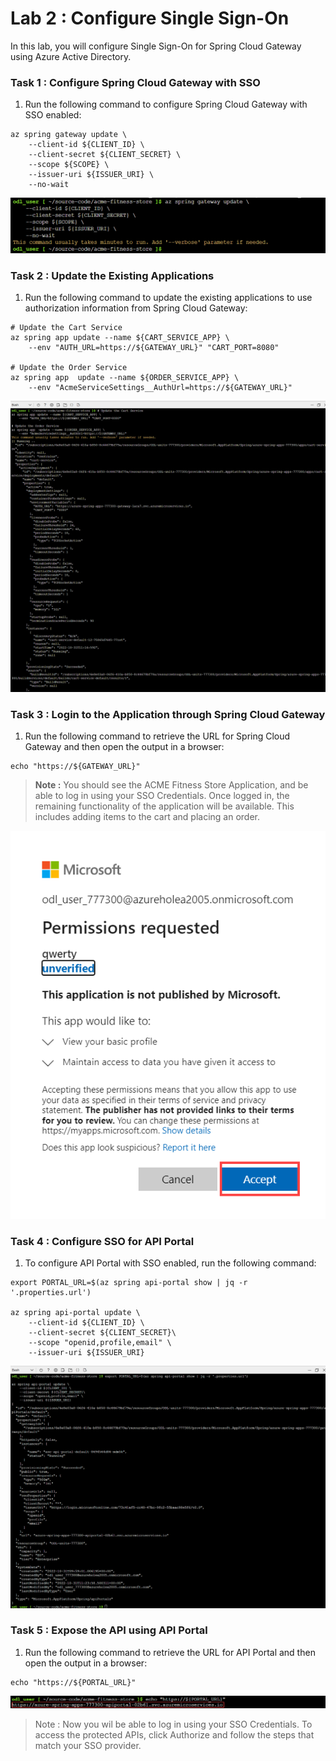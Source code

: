 # Lab 2 : Configure Single Sign-On
 
In this lab, you will configure Single Sign-On for Spring Cloud Gateway using Azure Active Directory.
 
### Task 1 : Configure Spring Cloud Gateway with SSO  

1. Run the following command to configure Spring Cloud Gateway with SSO enabled:

```shell
az spring gateway update \
    --client-id ${CLIENT_ID} \
    --client-secret ${CLIENT_SECRET} \
    --scope ${SCOPE} \
    --issuer-uri ${ISSUER_URI} \
    --no-wait
 ```   

![](Images/mjv2-13.png)

### Task 2 : Update the Existing Applications 

1. Run the following command to update the existing applications to use authorization information from Spring Cloud Gateway:

```shell
# Update the Cart Service
az spring app update --name ${CART_SERVICE_APP} \
    --env "AUTH_URL=https://${GATEWAY_URL}" "CART_PORT=8080" 
    
# Update the Order Service
az spring app  update --name ${ORDER_SERVICE_APP} \
    --env "AcmeServiceSettings__AuthUrl=https://${GATEWAY_URL}" 
```
![](Images/mjv2-14.png)


### Task 3 : Login to the Application through Spring Cloud Gateway 

1. Run the following command to retrieve the URL for Spring Cloud Gateway and then open the output in a browser:

```shell
echo "https://${GATEWAY_URL}"
```

> **Note :** You should see the ACME Fitness Store Application, and be able to log in using your SSO Credentials. Once logged in, the remaining functionality of the application will be available. This includes adding items to the cart and placing an order.

![](Images/mjv2-15.png)

### Task 4 : Configure SSO for API Portal 

1. To configure API Portal with SSO enabled, run the following command:

```shell
export PORTAL_URL=$(az spring api-portal show | jq -r '.properties.url')

az spring api-portal update \
    --client-id ${CLIENT_ID} \
    --client-secret ${CLIENT_SECRET}\
    --scope "openid,profile,email" \
    --issuer-uri ${ISSUER_URI}
```

![](Images/mjv2-17.png)

### Task 5 : Expose the API using API Portal 

1. Run the following command to retrieve the URL for API Portal and then open the output in a browser: 

```shell
echo "https://${PORTAL_URL}"
```

![](Images/mjv2-16.png)

> Note : Now you wil be able to log in using your SSO Credentials. To access the protected APIs, click Authorize and follow the steps that match your SSO provider.
>
